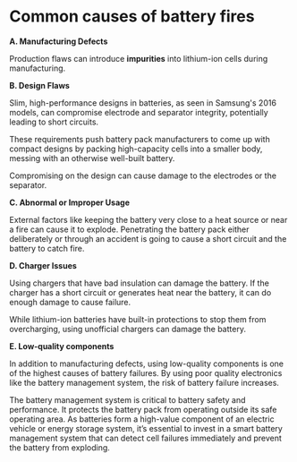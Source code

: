 # Common causes of battery fires


**A. Manufacturing Defects**

Production flaws can introduce **impurities** into lithium-ion cells during manufacturing.


**B. Design Flaws**

Slim, high-performance designs in batteries, as seen in Samsung's 2016 models, can compromise electrode and separator integrity, potentially leading to short circuits.

These requirements push battery pack manufacturers to come up with compact designs by packing high-capacity cells into a smaller body, messing with an otherwise well-built battery.

Compromising on the design can cause damage to the electrodes or the separator. 

**C. Abnormal or Improper Usage**

External factors like keeping the battery very close to a heat source or near a fire can cause it to explode. Penetrating the battery pack either deliberately or through an accident is going to cause a short circuit and the battery to catch fire. 

**D. Charger Issues**

Using chargers that have bad insulation can damage the battery. If the charger has a short circuit or generates heat near the battery, it can do enough damage to cause failure.

While lithium-ion batteries have built-in protections to stop them from overcharging, using unofficial chargers can damage the battery.

**E. Low-quality components**

In addition to manufacturing defects, using low-quality components is one of the highest causes of battery failures. By using poor quality electronics like the battery management system, the risk of battery failure increases.

The battery management system is critical to battery safety and performance. It protects the battery pack from operating outside its safe operating area. As batteries form a high-value component of an electric vehicle or energy storage system, it’s essential to invest in a smart battery management system that can detect cell failures immediately and prevent the battery from exploding.